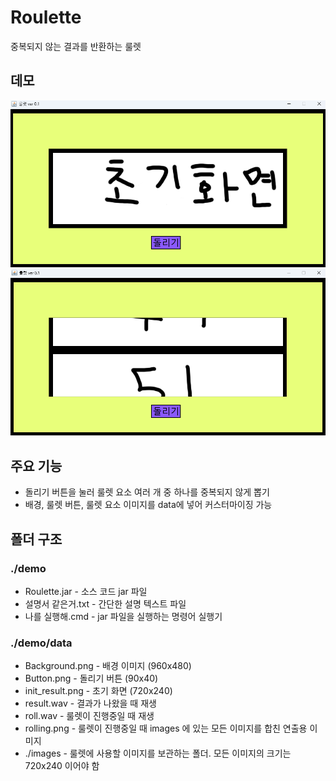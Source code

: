 # Roulette
중복되지 않는 결과를 반환하는 룰렛
## 데모
![img.png](img.png)
![img_1.png](img_1.png)

## 주요 기능
 - 돌리기 버튼을 눌러 룰렛 요소 여러 개 중 하나를 중복되지 않게 뽑기
 - 배경, 룰렛 버튼, 룰렛 요소 이미지를 data에 넣어 커스터마이징 가능

## 폴더 구조
### ./demo
 * Roulette.jar - 소스 코드 jar 파일  
 * 설명서 같은거.txt - 간단한 설명 텍스트 파일  
 * 나를 실행해.cmd - jar 파일을 실행하는 명령어 실행기  
### ./demo/data  
 - Background.png - 배경 이미지 (960x480)
 - Button.png - 돌리기 버튼 (90x40)
 - init_result.png - 초기 화면 (720x240)
 - result.wav - 결과가 나왔을 때 재생
 - roll.wav - 룰렛이 진행중일 때 재생
 - rolling.png - 룰렛이 진행중일 때 images 에 있는 모든 이미지를 합친 연출용 이미지
 - ./images - 룰렛에 사용할 이미지를 보관하는 폴더. 모든 이미지의 크기는 720x240 이어야 함
